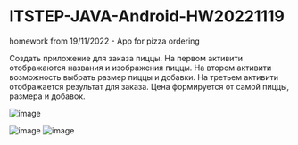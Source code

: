 # ITSTEP-JAVA-Android-HW20221119
homework from 19/11/2022 - App for pizza ordering

Создать приложение для заказа пиццы.
На первом активити отображаются названия и изображения пиццы.
На втором активити возможность выбрать размер пиццы и добавки.
На третьем активити отображается результат для заказа.
Цена формируется от самой пиццы, размера и добавок.

![image](https://user-images.githubusercontent.com/88108788/204185847-59d6d3a8-1fab-4486-afef-ffc1738085fd.png)

![image](https://user-images.githubusercontent.com/88108788/204186129-7fc5a7ca-c362-4169-806a-5181ea9fe1ed.png)
![image](https://user-images.githubusercontent.com/88108788/204186229-e5351209-1bc8-40cb-8bb1-63e654075ad0.png)

